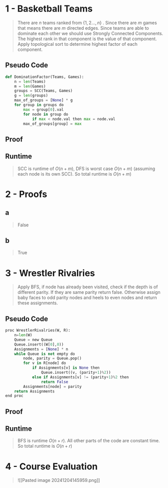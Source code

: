 # 1 - Basketball Teams
>There are $n$ teams ranked from $\{1,2...,n\}$ . 
>Since there are $m$ games that means there are $m$ directed edges.
>Since teams are able to dominate each other we should use Strongly Connected Components.
>The highest rank in that component is the value of that component.
>Apply topological sort to determine highest factor of each component.
## Pseudo Code
``` python
def DominationFactor(Teams, Games):
	n = len(Teams)
	m = len(Games)
	groups = SCC(Teams, Games)
	g = len(groups)
	max_of_groups = [None] * g
	for group in groups do
		max = group[0].val
		for node in group do
			if max < node.val then max = node.val
		max_of_groups[group] = max
```
## Proof

## Runtime
> SCC is runtime of $O(n+m)$, DFS is worst case $O(n+m)$ (assuming each node is its own SCC). So total runtime is $O(n+m)$
# 2 - Proofs
## a
>False
## b
>True 
# 3 - Wrestler Rivalries
>Apply BFS, if node has already been visited, check if the depth is of different parity. If they are same parity return false. Otherwise assign baby faces to odd parity nodes and heels to even nodes and return these assignments.
## Pseudo Code
``` python
proc WrestlerRivalries(W, R):
	n=len(W)
	Queue = new Queue
	Queue.insert((W[0],0))
	Assignments = [None] * n
	while Queue is not empty do
		node, parity = Queue.pop()
		for v in R[node] do
			if Assignments[v] is None then
				Queue.insert((v, (parity+1)%2))
			else if Assignments[v] != (parity+1)%2 then
				return False
		Assignments[node] = parity
	return Assignments
end proc
```
## Proof

## Runtime
> BFS is runtime $O(n+r)$. All other parts of the code are constant time. So total runtime is $O(n+r)$
# 4 - Course Evaluation
> ![[Pasted image 20241204145959.png]]